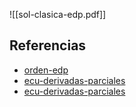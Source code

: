 ![[sol-clasica-edp.pdf]]

## Referencias
- [orden-edp](./orden-edp.md)
- [ecu-derivadas-parciales](./ecu-derivadas-parciales.md)
- [ecu-derivadas-parciales](./ecu-derivadas-parciales.md)
